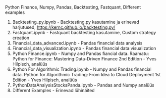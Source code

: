 Python Finance, Numpy, Pandas, Backtesting, Fastquant, Different examples

1. Backtesting_py.ipynb - Backtesting.py kasutamine ja erinevad harjutused, https://kernc.github.io/backtesting.py/
2. Fastquant.ipynb - Fastquant backtesting kasutamine, Custom strategy creation
3. Financial_data_advanced.ipynb - Pandas financial data analysis
4. Financial_data_visualization.ipynb - Pandas financial data visualization
5. Python Finance.ipynb - Numpy and Pandas fiancial data. Raamatu: Python for Finance: Mastering Data-Driven Finance 2nd Edition - Yves Hilpisch, analüüs
6. Python For Algorithmic Trading.ipynb - Numpy and Pandas financial data.  Python for Algorithmic Trading: From Idea to Cloud Deployment 1st Edition - Yves Hilpisch, analüüs
7. PythonDataAnalysisStocksPanda.ipynb - Pandas and Numpy analüüs
8. Different Examples - Erinevad lühinäited

